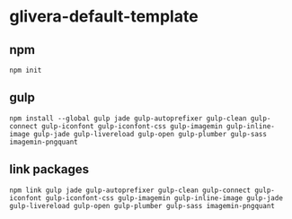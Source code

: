 # glivera-default-template
## npm
    npm init
## gulp
    npm install --global gulp jade gulp-autoprefixer gulp-clean gulp-connect gulp-iconfont gulp-iconfont-css gulp-imagemin gulp-inline-image gulp-jade gulp-livereload gulp-open gulp-plumber gulp-sass imagemin-pngquant
    
## link packages
    npm link gulp jade gulp-autoprefixer gulp-clean gulp-connect gulp-iconfont gulp-iconfont-css gulp-imagemin gulp-inline-image gulp-jade gulp-livereload gulp-open gulp-plumber gulp-sass imagemin-pngquant
    
